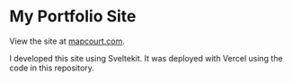 # My Portfolio Site

View the site at [mapcourt.com](www.mapcourt.com).

I developed this site using Sveltekit. It was deployed with Vercel using the code in this repository.
